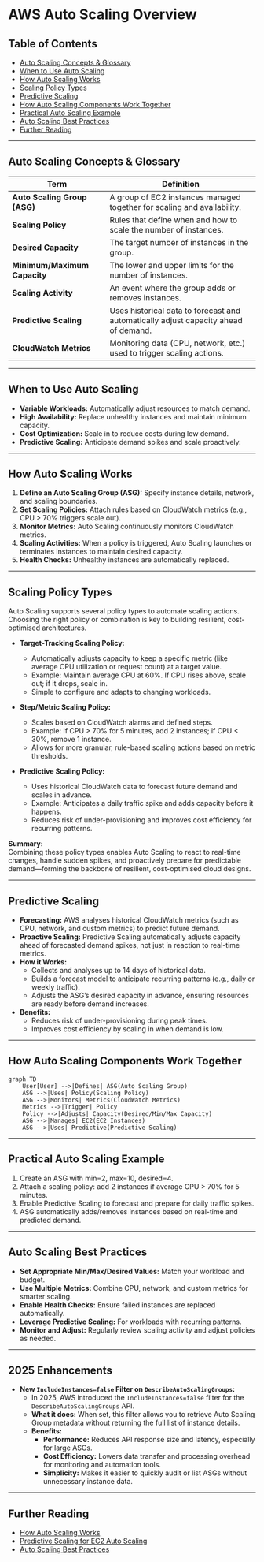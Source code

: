 # AWS Auto Scaling Overview

## Table of Contents
- [Auto Scaling Concepts & Glossary](#auto-scaling-concepts--glossary)
- [When to Use Auto Scaling](#when-to-use-auto-scaling)
- [How Auto Scaling Works](#how-auto-scaling-works)
- [Scaling Policy Types](#scaling-policy-types)
- [Predictive Scaling](#predictive-scaling)
- [How Auto Scaling Components Work Together](#how-auto-scaling-components-work-together)
- [Practical Auto Scaling Example](#practical-auto-scaling-example)
- [Auto Scaling Best Practices](#auto-scaling-best-practices)
- [Further Reading](#further-reading)

---

## Auto Scaling Concepts & Glossary

| Term | Definition |
|------|------------|
| **Auto Scaling Group (ASG)** | A group of EC2 instances managed together for scaling and availability. |
| **Scaling Policy** | Rules that define when and how to scale the number of instances. |
| **Desired Capacity** | The target number of instances in the group. |
| **Minimum/Maximum Capacity** | The lower and upper limits for the number of instances. |
| **Scaling Activity** | An event where the group adds or removes instances. |
| **Predictive Scaling** | Uses historical data to forecast and automatically adjust capacity ahead of demand. |
| **CloudWatch Metrics** | Monitoring data (CPU, network, etc.) used to trigger scaling actions. |

---

## When to Use Auto Scaling

- **Variable Workloads:** Automatically adjust resources to match demand.
- **High Availability:** Replace unhealthy instances and maintain minimum capacity.
- **Cost Optimization:** Scale in to reduce costs during low demand.
- **Predictive Scaling:** Anticipate demand spikes and scale proactively.

---

## How Auto Scaling Works

1. **Define an Auto Scaling Group (ASG):** Specify instance details, network, and scaling boundaries.
2. **Set Scaling Policies:** Attach rules based on CloudWatch metrics (e.g., CPU > 70% triggers scale out).
3. **Monitor Metrics:** Auto Scaling continuously monitors CloudWatch metrics.
4. **Scaling Activities:** When a policy is triggered, Auto Scaling launches or terminates instances to maintain desired capacity.
5. **Health Checks:** Unhealthy instances are automatically replaced.

---

## Scaling Policy Types

Auto Scaling supports several policy types to automate scaling actions. Choosing the right policy or combination is key to building resilient, cost-optimised architectures.

- **Target-Tracking Scaling Policy:**  
  - Automatically adjusts capacity to keep a specific metric (like average CPU utilization or request count) at a target value.
  - Example: Maintain average CPU at 60%. If CPU rises above, scale out; if it drops, scale in.
  - Simple to configure and adapts to changing workloads.

- **Step/Metric Scaling Policy:**  
  - Scales based on CloudWatch alarms and defined steps.
  - Example: If CPU > 70% for 5 minutes, add 2 instances; if CPU < 30%, remove 1 instance.
  - Allows for more granular, rule-based scaling actions based on metric thresholds.

- **Predictive Scaling Policy:**  
  - Uses historical CloudWatch data to forecast future demand and scales in advance.
  - Example: Anticipates a daily traffic spike and adds capacity before it happens.
  - Reduces risk of under-provisioning and improves cost efficiency for recurring patterns.

**Summary:**  
Combining these policy types enables Auto Scaling to react to real-time changes, handle sudden spikes, and proactively prepare for predictable demand—forming the backbone of resilient, cost-optimised cloud designs.

---

## Predictive Scaling

- **Forecasting:** AWS analyses historical CloudWatch metrics (such as CPU, network, and custom metrics) to predict future demand.
- **Proactive Scaling:** Predictive Scaling automatically adjusts capacity ahead of forecasted demand spikes, not just in reaction to real-time metrics.
- **How it Works:**  
  - Collects and analyses up to 14 days of historical data.
  - Builds a forecast model to anticipate recurring patterns (e.g., daily or weekly traffic).
  - Adjusts the ASG’s desired capacity in advance, ensuring resources are ready before demand increases.
- **Benefits:**  
  - Reduces risk of under-provisioning during peak times.
  - Improves cost efficiency by scaling in when demand is low.

---

## How Auto Scaling Components Work Together

```mermaid
graph TD
    User[User] -->|Defines| ASG(Auto Scaling Group)
    ASG -->|Uses| Policy(Scaling Policy)
    ASG -->|Monitors| Metrics(CloudWatch Metrics)
    Metrics -->|Trigger| Policy
    Policy -->|Adjusts| Capacity(Desired/Min/Max Capacity)
    ASG -->|Manages| EC2(EC2 Instances)
    ASG -->|Uses| Predictive(Predictive Scaling)
```

---

## Practical Auto Scaling Example

1. Create an ASG with min=2, max=10, desired=4.
2. Attach a scaling policy: add 2 instances if average CPU > 70% for 5 minutes.
3. Enable Predictive Scaling to forecast and prepare for daily traffic spikes.
4. ASG automatically adds/removes instances based on real-time and predicted demand.

---

## Auto Scaling Best Practices

- **Set Appropriate Min/Max/Desired Values:** Match your workload and budget.
- **Use Multiple Metrics:** Combine CPU, network, and custom metrics for smarter scaling.
- **Enable Health Checks:** Ensure failed instances are replaced automatically.
- **Leverage Predictive Scaling:** For workloads with recurring patterns.
- **Monitor and Adjust:** Regularly review scaling activity and adjust policies as needed.

---

## 2025 Enhancements

- **New `IncludeInstances=false` Filter on `DescribeAutoScalingGroups`:**
  - In 2025, AWS introduced the `IncludeInstances=false` filter for the `DescribeAutoScalingGroups` API.
  - **What it does:** When set, this filter allows you to retrieve Auto Scaling Group metadata without returning the full list of instance details.
  - **Benefits:**
    - **Performance:** Reduces API response size and latency, especially for large ASGs.
    - **Cost Efficiency:** Lowers data transfer and processing overhead for monitoring and automation tools.
    - **Simplicity:** Makes it easier to quickly audit or list ASGs without unnecessary instance data.

---

## Further Reading

- [How Auto Scaling Works](https://docs.aws.amazon.com/autoscaling/ec2/userguide/how-asg-works.html)
- [Predictive Scaling for EC2 Auto Scaling](https://docs.aws.amazon.com/autoscaling/ec2/userguide/ec2-auto-scaling-predictive-scaling.html)
- [Auto Scaling Best Practices](https://docs.aws.amazon.com/autoscaling/ec2/userguide/as-best-practices.html)
